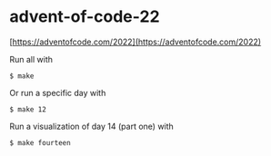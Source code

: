 # advent-of-code-22

[https://adventofcode.com/2022](https://adventofcode.com/2022)

Run all with
```console
$ make
```

Or run a specific day with
```console
$ make 12
```

Run a visualization of day 14 (part one) with
```console
$ make fourteen
```